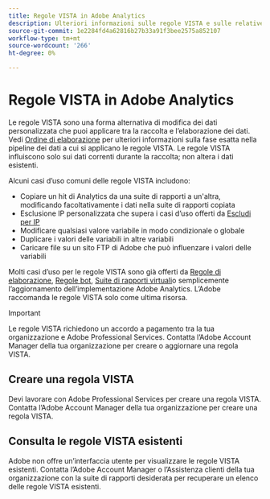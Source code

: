 ```yaml
---
title: Regole VISTA in Adobe Analytics
description: Ulteriori informazioni sulle regole VISTA e sulle relative funzionalità.
source-git-commit: 1e2284fd4a62816b27b33a91f3bee2575a852107
workflow-type: tm+mt
source-wordcount: '266'
ht-degree: 0%

---
```



# Regole VISTA in Adobe Analytics

Le regole VISTA sono una forma alternativa di modifica dei dati personalizzata che puoi applicare tra la raccolta e l’elaborazione dei dati. Vedi [Ordine di elaborazione](processing-order.md) per ulteriori informazioni sulla fase esatta nella pipeline dei dati a cui si applicano le regole VISTA. Le regole VISTA influiscono solo sui dati correnti durante la raccolta; non altera i dati esistenti.

Alcuni casi d’uso comuni delle regole VISTA includono:

* Copiare un hit di Analytics da una suite di rapporti a un&#39;altra, modificando facoltativamente i dati nella suite di rapporti copiata
* Esclusione IP personalizzata che supera i casi d’uso offerti da [Escludi per IP](/help/admin/admin/exclude-ip.md)
* Modificare qualsiasi valore variabile in modo condizionale o globale
* Duplicare i valori delle variabili in altre variabili
* Caricare file su un sito FTP di Adobe che può influenzare i valori delle variabili

Molti casi d’uso per le regole VISTA sono già offerti da [Regole di elaborazione](/help/admin/admin/c-processing-rules/processing-rules.md), [Regole bot](/help/admin/admin/bot-removal/bot-rules.md), [Suite di rapporti virtuali](/help/components/vrs/vrs-about.md)o semplicemente l’aggiornamento dell’implementazione Adobe Analytics. L’Adobe raccomanda le regole VISTA solo come ultima risorsa.

>[!IMPORTANT]
>
>Le regole VISTA richiedono un accordo a pagamento tra la tua organizzazione e Adobe Professional Services. Contatta l’Adobe Account Manager della tua organizzazione per creare o aggiornare una regola VISTA.

## Creare una regola VISTA

Devi lavorare con Adobe Professional Services per creare una regola VISTA. Contatta l’Adobe Account Manager della tua organizzazione per creare una regola VISTA.

## Consulta le regole VISTA esistenti

Adobe non offre un’interfaccia utente per visualizzare le regole VISTA esistenti. Contatta l’Adobe Account Manager o l’Assistenza clienti della tua organizzazione con la suite di rapporti desiderata per recuperare un elenco delle regole VISTA esistenti.
